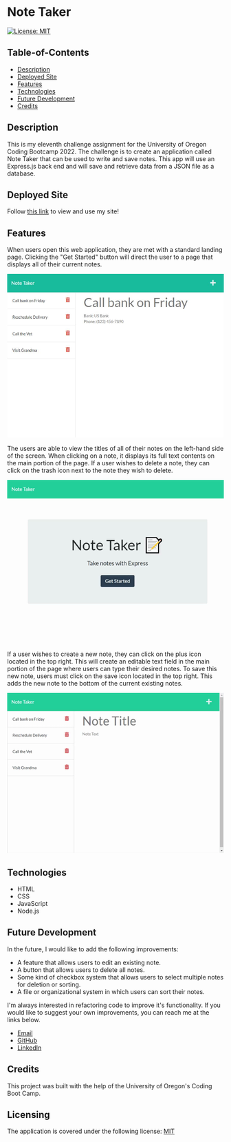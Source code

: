 # Note Taker

[![License: MIT](https://img.shields.io/badge/License-MIT-yellow.svg)](https://opensource.org/licenses/MIT)

## Table-of-Contents

- [Description](#description)
- [Deployed Site](#deployed-site)
- [Features](#features)
- [Technologies](#technologies)
- [Future Development](#future-development)
- [Credits](#credits)

## Description

This is my eleventh challenge assignment for the University of Oregon Coding Bootcamp 2022. The challenge is to create an application called Note Taker that can be used to write and save notes. This app will use an Express.js back end and will save and retrieve data from a JSON file as a database.

## Deployed Site

Follow [this link](https://calm-sierra-01741.herokuapp.com/) to view and use my site!

## Features

When users open this web application, they are met with a standard landing page. Clicking the "Get Started" button will direct the user to a page that displays all of their current notes.

<p align="center">
<img alt="An image displaying the homepage of Note Taker. It features a paper and pencil emoji, the title of the application, and a button labeled 'get started'." src="./assets/note-taker-homepage.jpg"/>
</p>

The users are able to view the titles of all of their notes on the left-hand side of the screen. When clicking on a note, it displays its full text contents on the main portion of the page. If a user wishes to delete a note, they can click on the trash icon next to the note they wish to delete.

<p align="center">
<img alt="A gif demonstrating the user navigating through each of their existing notes. The gif also shows a user deleting a note by clicking on the trash icon next to the note they wish to delete." src="./assets/note-taker-demo1.gif"/>
</p>

If a user wishes to create a new note, they can click on the plus icon located in the top right. This will create an editable text field in the main portion of the page where users can type their desired notes. To save this new note, users must click on the save icon located in the top right. This adds the new note to the bottom of the current existing notes.

<p align="center">
<img alt="A gif demonstrating a user adding a new note by clicking the plus icon in the top right of the application. To save the note, the user clicks the save icon also located in the top right. " src="./assets/note-taker-demo2.gif"/>
</p>

## Technologies

- HTML
- CSS
- JavaScript
- Node.js

## Future Development

In the future, I would like to add the following improvements:

- A feature that allows users to edit an existing note.
- A button that allows users to delete all notes.
- Some kind of checkbox system that allows users to select multiple notes for deletion or sorting.
- A file or organizational system in which users can sort their notes.

I'm always interested in refactoring code to improve it's functionality. If you would like to suggest your own improvements, you can reach me at the links below.

- <a href="mailto:ashlynn4567@gmail.com">Email</a>
- <a href="https://github.com/ashlynn4567">GitHub</a>
- <a href="https://www.linkedin.com/in/ashley-lynn-smith/">LinkedIn</a>

## Credits

This project was built with the help of the University of Oregon's Coding Boot Camp.

## Licensing

The application is covered under the following license: [MIT](https://opensource.org/licenses/MIT)
